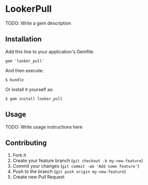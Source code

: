# LookerPull

TODO: Write a gem description

## Installation

Add this line to your application's Gemfile:

    gem 'looker_pull'

And then execute:

    $ bundle

Or install it yourself as:

    $ gem install looker_pull

## Usage

TODO: Write usage instructions here

## Contributing

1. Fork it
2. Create your feature branch (`git checkout -b my-new-feature`)
3. Commit your changes (`git commit -am 'Add some feature'`)
4. Push to the branch (`git push origin my-new-feature`)
5. Create new Pull Request
